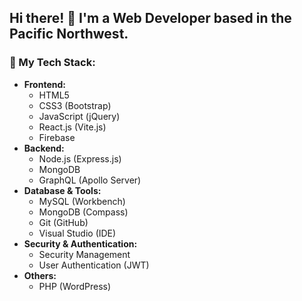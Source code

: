 ## Hi there! 👋  I'm a Web Developer based in the Pacific Northwest.

### 🚀 My Tech Stack:
- **Frontend:**
  - HTML5
  - CSS3 (Bootstrap)
  - JavaScript (jQuery)
  - React.js (Vite.js)
  - Firebase 
- **Backend:**
  - Node.js (Express.js)
  - MongoDB
  - GraphQL (Apollo Server)
- **Database & Tools:**
  - MySQL (Workbench)
  - MongoDB (Compass)
  - Git (GitHub)
  - Visual Studio (IDE)
- **Security & Authentication:**
  - Security Management
  - User Authentication (JWT)
- **Others:**
  - PHP (WordPress)
<br />

<!--
**jnmayhook/jnmayhook** is a ✨ _special_ ✨ repository because its `README.md` (this file) appears on your GitHub profile.

Here are some ideas to get you started:

- 🌱 I’m currently learning ...
- 👯 I’m looking to collaborate on ...
- 🤔 I’m looking for help with ...
- 💬 Ask me about ...
- 📫 How to reach me: ...
- 😄 Pronouns: ...
- ⚡ Fun fact: ...
-->
